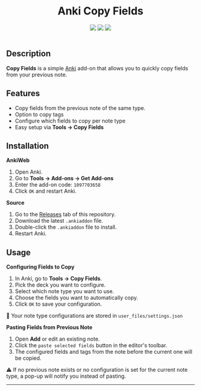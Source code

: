 <div align="center"><h1>Anki Copy Fields</h1>
<a href="https://ankiweb.net/shared/info/1097703658"><img src="https://img.shields.io/badge/rate-blue?style=plastic&logo=Anki&label=ankiweb&color=blue"/></a>
<a href="https://github.com/codec266/anki-copy-fields/blob/main/LICENSE"><img src="https://img.shields.io/badge/GNU_GPLv3-grey?style=plastic&label=license&labelColor=green"/></a>
<img src="https://github.com/codec266/anki-copy-fields/blob/main/assets/demo.gif"/>
</div><br>


## Description
**Copy Fields** is a simple [Anki](https://apps.ankiweb.net/) add-on that allows you to quickly copy fields from your previous note.

## Features
- Copy fields from the previous note of the same type.
- Option to copy tags
- Configure which fields to copy per note type
- Easy setup via **Tools → Copy Fields**

## Installation
**AnkiWeb**
1. Open Anki.
2. Go to **Tools → Add-ons → Get Add-ons**
3. Enter the add-on code: `1097703658`
4. Click `OK` and restart Anki.

**Source**
1. Go to the [Releases](https://github.com/codec266/anki-copy-fields/releases) tab of this repository.
2. Download the latest `.ankiaddon` file.
3. Double-click the `.ankiaddon` file to install.
4. Restart Anki.

## Usage

**Configuring Fields to Copy**
1. In Anki, go to **Tools → Copy Fields**.
2. Pick the deck you want to configure.
3. Select which note type you want to use.
4. Choose the fields you want to automatically copy.
5. Click `OK` to save your configuration.

📂 Your note type configurations are stored in `user_files/settings.json`

**Pasting Fields from Previous Note**
1. Open **Add** or edit an existing note.
2. Click the `paste selected fields` button in the editor's toolbar.
3. The configured fields and tags from the note before the current one will be copied.

⚠️ If no previous note exists or no configuration is set for the current note type, a pop-up will notify you instead of pasting.
___
